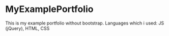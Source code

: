 # MyExamplePortfolio
This is my example portfolio without bootstrap. 
Languages which i used: JS (jQuery), HTML, CSS
